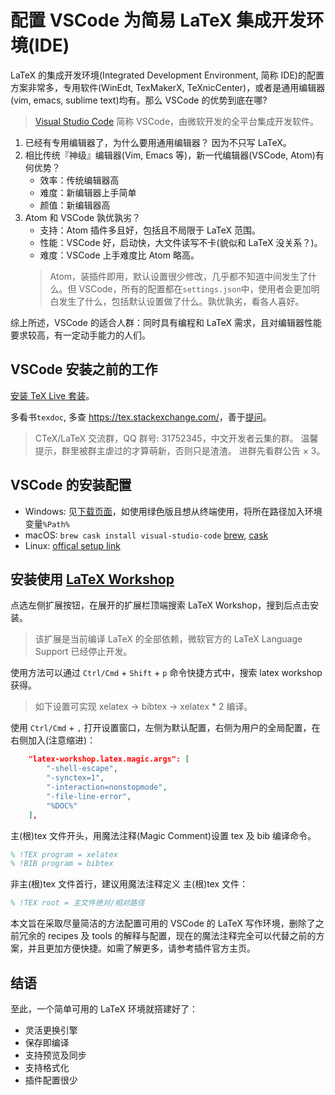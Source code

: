 # 配置 VSCode 为简易 LaTeX 集成开发环境(IDE)

LaTeX 的集成开发环境(Integrated Development Environment, 简称 IDE)的配置方案非常多，专用软件(WinEdt, TexMakerX, TeXnicCenter)，或者是通用编辑器(vim, emacs, sublime text)均有。那么 VSCode 的优势到底在哪?

> [Visual Studio Code](https://code.visualstudio.com/)
> 简称 VSCode，由微软开发的全平台集成开发软件。

1. 已经有专用编辑器了，为什么要用通用编辑器？
    因为不只写 LaTeX。
1. 相比传统『神级』编辑器(Vim, Emacs 等)，新一代编辑器(VSCode, Atom)有何优势？
    - 效率：传统编辑器高
    - 难度：新编辑器上手简单
    - 颜值：新编辑器高
1. Atom 和 VSCode 孰优孰劣？
    - 支持：Atom 插件多且好，包括且不局限于 LaTeX 范围。
    - 性能：VSCode 好，启动快，大文件读写不卡(貌似和 LaTeX 没关系？)。
    - 难度：VSCode 上手难度比 Atom 略高。
    > Atom，装插件即用，默认设置很少修改，几乎都不知道中间发生了什么。但 VSCode，所有的配置都在`settings.json`中，使用者会更加明白发生了什么，包括默认设置做了什么。孰优孰劣，看各人喜好。

综上所述，VSCode 的适合人群：同时具有编程和 LaTeX 需求，且对编辑器性能要求较高，有一定动手能力的人们。

## VSCode 安装之前的工作

[安装 TeX Live 套装](https://liam0205.me/texlive/)。

多看书`texdoc`, 多查 <https://tex.stackexchange.com/>，善于[提问](https://github.com/ryanhanwu/How-To-Ask-Questions-The-Smart-Way/blob/master/README-zh_CN.md)。

> CTeX/LaTeX 交流群，QQ 群号: 31752345，中文开发者云集的群。
> 温馨提示，群里被群主虐过的才算萌新，否则只是渣渣。
> 进群先看群公告 × 3。

## VSCode 的安装配置

- Windows: 见[下载页面](https://code.visualstudio.com/download)，如使用绿色版且想从终端使用，将所在路径加入环境变量`%Path%`
- macOS: `brew cask install visual-studio-code` [brew](https://brew.sh/), [cask](https://caskroom.github.io/)
- Linux: [offical setup link](https://code.visualstudio.com/docs/setup/linux)

## 安装使用 [LaTeX Workshop](https://github.com/James-Yu/LaTeX-Workshop)

点选左侧扩展按钮，在展开的扩展栏顶端搜索 LaTeX Workshop，搜到后点击安装。
> 该扩展是当前编译 LaTeX 的全部依赖，微软官方的 LaTeX Language Support 已经停止开发。

使用方法可以通过 `Ctrl/Cmd` + `Shift` + `p` 命令快捷方式中，搜索 latex workshop 获得。

> 如下设置可实现 xelatex -> bibtex -> xelatex * 2 编译。

使用 `Ctrl/Cmd` + `,` 打开设置窗口，左侧为默认配置，右侧为用户的全局配置，在右侧加入(注意缩进)：

```json
    "latex-workshop.latex.magic.args": [
        "-shell-escape",
        "-synctex=1",
        "-interaction=nonstopmode",
        "-file-line-error",
        "%DOC%"
    ],
```

主(根)tex 文件开头，用魔法注释(Magic Comment)设置 tex 及 bib 编译命令。

```tex
% !TEX program = xelatex
% !BIB program = bibtex
```

非主(根)tex 文件首行，建议用魔法注释定义 主(根)tex 文件：

```tex
% !TEX root = 主文件绝对/相对路径
```

本文旨在采取尽量简洁的方法配置可用的 VSCode 的 LaTeX 写作环境，删除了之前冗余的 recipes 及 tools 的解释与配置，现在的魔法注释完全可以代替之前的方案，并且更加方便快捷。如需了解更多，请参考插件官方主页。

## 结语

至此，一个简单可用的 LaTeX 环境就搭建好了：

- 灵活更换引擎
- 保存即编译
- 支持预览及同步
- 支持格式化
- 插件配置很少
